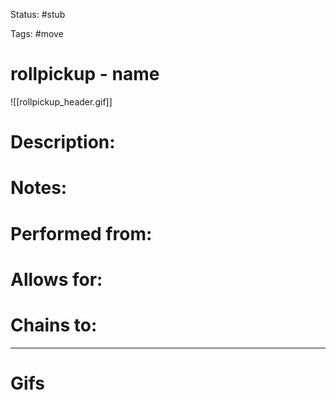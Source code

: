 Status: #stub 

Tags: #move

# rollpickup - name
![[rollpickup_header.gif]]
# Description:


# Notes:


# Performed from:


# Allows for:


# Chains to:


___
# Gifs
